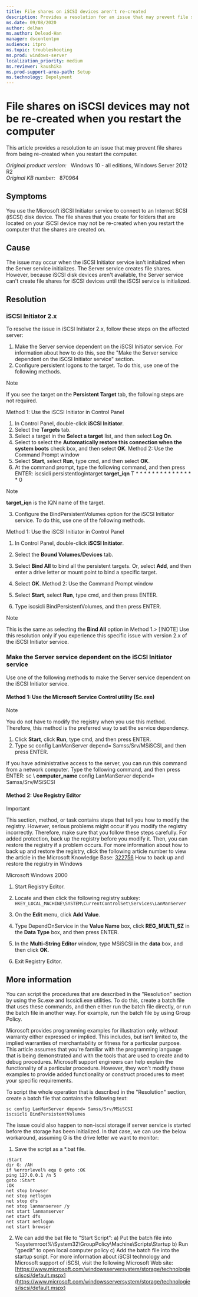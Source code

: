 ```yaml
---
title: File shares on iSCSI devices aren't re-created
description: Provides a resolution for an issue that may prevent file shares from being re-created. This issue occurs when you restart the computer.
ms.date: 09/08/2020
author: delhan
ms.author: Delead-Han
manager: dscontentpm
audience: itpro
ms.topic: troubleshooting
ms.prod: windows-server
localization_priority: medium
ms.reviewer: kaushika
ms.prod-support-area-path: Setup
ms.technology: Depolyment
---
```

# File shares on iSCSI devices may not be re-created when you restart the computer

This article provides a resolution to an issue that may prevent file shares from being re-created when you restart the computer.

_Original product version:_ &nbsp; Windows 10 - all editions, Windows Server 2012 R2  
_Original KB number:_ &nbsp; 870964

## Symptoms

You use the Microsoft iSCSI Initiator service to connect to an Internet SCSI (iSCSI) disk device. The file shares that you create for folders that are located on your iSCSI device may not be re-created when you restart the computer that the shares are created on.

## Cause

The issue may occur when the iSCSI Initiator service isn't initialized when the Server service initializes. The Server service creates file shares. However, because iSCSI disk devices aren't available, the Server service can't create file shares for iSCSI devices until the iSCSI service is initialized.

## Resolution

### iSCSI Initiator 2.x

To resolve the issue in iSCSI Initiator 2.x, follow these steps on the affected server:

1. Make the Server service dependent on the iSCSI Initiator service. For information about how to do this, see the "Make the Server service dependent on the iSCSI Initiator service" section.
2. Configure persistent logons to the target. To do this, use one of the following methods.

> [!NOTE]
> If you see the target on the **Persistent Target** tab, the following steps are not required.

Method 1: Use the iSCSI Initiator in Control Panel 
  1. In Control Panel, double-click **iSCSI Initiator**.
  2. Select the **Targets** tab.
  3. Select a target in the **Select a target** list, and then select **Log On**.
  4. Select to select the **Automatically restore this connection when the system boots** check box, and then select **OK**. Method 2: Use the Command Prompt window 
  1. Select **Start**, select
 **Run**, type cmd, and then select
 **OK**.
  2. At the command prompt, type the following command, and then press ENTER: iscsicli persistentlogintarget **target_iqn** T * * * * * * * * * * * * * * * 0 
> [!NOTE]
> **target_iqn** is the IQN name of the target.
3. Configure the BindPersistentVolumes option for the iSCSI Initiator service. To do this, use one of the following methods.

Method 1: Use the iSCSI Initiator in Control Panel 
  1. In Control Panel, double-click **iSCSI Initiator**.
  2. Select the **Bound Volumes/Devices** tab.
  3. Select **Bind All** to bind all the persistent targets. Or, select **Add**, and then enter a drive letter or mount point to bind a specific target.
  4. Select **OK**. Method 2: Use the Command Prompt window 
  1. Select **Start**, select
 **Run**, type cmd, and then press ENTER.

2. Type iscsicli BindPersistentVolumes, and then press ENTER.

> [!NOTE]
> This is the same as selecting the **Bind All** option in Method 1.> [!NOTE]
> Use this resolution only if you experience this specific issue with version 2.x of the iSCSI Initiator service.

### Make the Server service dependent on the iSCSI Initiator service

Use one of the following methods to make the Server service dependent on the iSCSI Initiator service.

#### Method 1: Use the Microsoft Service Control utility (Sc.exe)

> [!NOTE]
> You do not have to modify the registry when you use this method. Therefore, this method is the preferred way to set the service dependency.

1. Click **Start**, click **Run**, type cmd, and then press ENTER.
2. Type sc config LanManServer depend= Samss/Srv/MSiSCSI, and then press ENTER.

If you have administrative access to the server, you can run this command from a network computer. Type the following command, and then press ENTER: sc \\ **computer_name**  config LanManServer depend= Samss/Srv/MSiSCSI 


#### Method 2: Use Registry Editor

> [!IMPORTANT]
> This section, method, or task contains steps that tell you how to modify the registry. However, serious problems might occur if you modify the registry incorrectly. Therefore, make sure that you follow these steps carefully. For added protection, back up the registry before you modify it. Then, you can restore the registry if a problem occurs. For more information about how to back up and restore the registry, click the following article number to view the article in the Microsoft Knowledge Base: [322756](https://support.microsoft.com/help/322756) How to back up and restore the registry in Windows  

Microsoft Windows 2000 
1. Start Registry Editor.
2. Locate and then click the following registry subkey: `HKEY_LOCAL_MACHINE\SYSTEM\CurrentControlSet\Services\LanManServer` 

3. On the **Edit** menu, click **Add Value**.
4. Type DependOnService in the
 **Value Name** box, click **REG_MULTI_SZ** in the
 **Data Type** box, and then press ENTER.
5. In the **Multi-String Editor** window, type
 MSiSCSI in the **data** box, and then click
 **OK**.
6. Exit Registry Editor.

## More information

You can script the procedures that are described in the "Resolution" section by using the Sc.exe and Iscsicli.exe utilities. To do this, create a batch file that uses these commands, and then either run the batch file directly, or run the batch file in another way. For example, run the batch file by using Group Policy.

Microsoft provides programming examples for illustration only, without warranty either expressed or implied. This includes, but isn't limited to, the implied warranties of merchantability or fitness for a particular purpose. This article assumes that you're familiar with the programming language that is being demonstrated and with the tools that are used to create and to debug procedures. Microsoft support engineers can help explain the functionality of a particular procedure. However, they won't modify these examples to provide added functionality or construct procedures to meet your specific requirements.  

To script the whole operation that is described in the "Resolution" section, create a batch file that contains the following text:
```
sc config LanManServer depend= Samss/Srv/MSiSCSI
iscsicli BindPersistentVolumes
```

The issue could also happen to non-iscsi storage if server service is started before the storage has been initialized. In that case, we can use the below workaround, assuming G is the drive letter we want to monitor:


1. Save the script as a *.bat file.

```console
:Start
dir G: /AH
if %errorlevel% equ 0 goto :OK
ping 127.0.0.1 /n 5
goto :Start
:OK
net stop browser
net stop netlogon
net stop dfs
net stop lanmanserver /y
net start lanmanserver
net start dfs
net start netlogon
net start browser
```

2. We can add the bat file to "Start Script":
a) Put the batch file into %systemroot%\System32\GroupPolicy\Machine\Scripts\Startup
b) Run "gpedit" to open local computer policy
c) Add the batch file into the startup script. For more information about iSCSI technology and Microsoft support of iSCSI, visit the following Microsoft Web site: [https://www.microsoft.com/windowsserversystem/storage/technologies/iscsi/default.mspx](https://www.microsoft.com/windowsserversystem/storage/technologies/iscsi/default.mspx)
